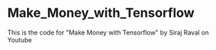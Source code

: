 # Make_Money_with_Tensorflow
This is the code for "Make Money with Tensorflow" by Siraj Raval on Youtube 
